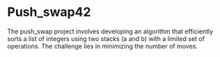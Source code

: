 # Push_swap42
The push_swap project involves developing an algorithm that efficiently sorts a list of integers using two stacks (a and b) with a limited set of operations. The challenge lies in minimizing the number of moves.
